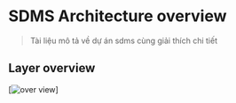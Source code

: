 # SDMS Architecture overview

> Tài liệu mô tả về dự án sdms cùng giải thích chi tiết

## Layer overview

[![over view](./../../images/layer-overview.png)]
